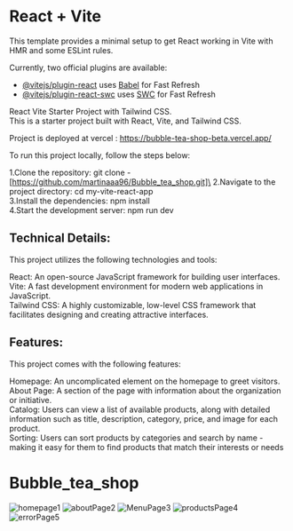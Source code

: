 # React + Vite

This template provides a minimal setup to get React working in Vite with HMR and some ESLint rules.

Currently, two official plugins are available:

- [@vitejs/plugin-react](https://github.com/vitejs/vite-plugin-react/blob/main/packages/plugin-react/README.md) uses [Babel](https://babeljs.io/) for Fast Refresh
- [@vitejs/plugin-react-swc](https://github.com/vitejs/vite-plugin-react-swc) uses [SWC](https://swc.rs/) for Fast Refresh

React Vite Starter Project with Tailwind CSS.\
This is a starter project built with React, Vite, and Tailwind CSS.

Project is deployed at vercel : https://bubble-tea-shop-beta.vercel.app/

To run this project locally, follow the steps below:

1.Clone the repository: git clone - [https://github.com/martinaaa96/Bubble_tea_shop.git]\
2.Navigate to the project directory: cd my-vite-react-app\
3.Install the dependencies: npm install\
4.Start the development server: npm run dev

## Technical Details:

This project utilizes the following technologies and tools:

React: An open-source JavaScript framework for building user interfaces.\
Vite: A fast development environment for modern web applications in JavaScript.\
Tailwind CSS: A highly customizable, low-level CSS framework that facilitates designing and creating attractive interfaces.

##  Features:

This project comes with the following features:

Homepage: An uncomplicated element on the homepage to greet visitors.\
About Page: A section of the page with information about the organization or initiative.\
Catalog: Users can view a list of available products, along with detailed information such as title, description, category, price, and image for each product.\
Sorting: Users can sort products by categories and search by name - making it easy for them to find products that match their interests or needs

# Bubble_tea_shop
![homepage1](https://github.com/martinaaa96/Bubble_tea_shop/assets/111580293/8f8f6eae-47be-485f-ae10-4c3771ddc1ca)
![aboutPage2](https://github.com/martinaaa96/Bubble_tea_shop/assets/111580293/88fb4318-26b1-4ea5-8551-f2bd878d2805)
![MenuPage3](https://github.com/martinaaa96/Bubble_tea_shop/assets/111580293/320fa5af-0905-401e-b278-9d91e2060fe2)
![productsPage4](https://github.com/martinaaa96/Bubble_tea_shop/assets/111580293/afb29309-75e9-40f9-b43a-1a1f2f6fa711)
![errorPage5](https://github.com/martinaaa96/Bubble_tea_shop/assets/111580293/f8d982f8-5ab6-4e64-90d1-12b7ed853675)



